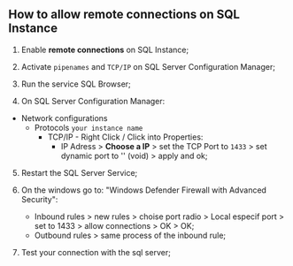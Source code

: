 ## How to allow remote connections on SQL Instance

1. Enable **remote connections** on SQL Instance;

2. Activate ```pipenames``` and ```TCP/IP``` on SQL Server Configuration Manager;

3. Run the service SQL Browser;

4. On SQL Server Configuration Manager:
  - Network configurations
    - Protocols ```your instance name```
      - TCP/IP - Right Click / Click into Properties:
        - IP Adress > **Choose a IP** > set the TCP Port to ```1433``` > set dynamic port to '' (void) > apply and ok;

5. Restart the SQL Server Service;

6. On the windows go to: "Windows Defender Firewall with Advanced Security":
    - Inbound rules > new rules > choise port radio > Local especif port > set to 1433 > allow connections > OK > OK;
    - Outbound rules > same process of the inbound rule;

7. Test your connection with the sql server;
